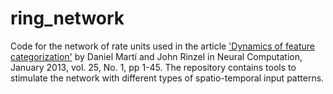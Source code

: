 # ring_network
Code for the network of rate units used in the article ['Dynamics of feature categorization'](http://www.mitpressjournals.org/doi/abs/10.1162/NECO_a_00383) by Daniel Martí and John Rinzel in Neural Computation, January 2013, vol. 25, No. 1, pp 1-45. The repository contains tools to stimulate the network with different types of spatio-temporal input patterns.

